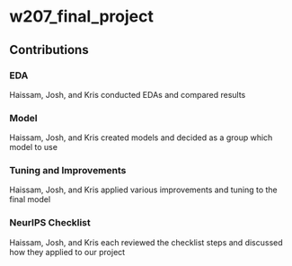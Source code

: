 # w207_final_project
## Contributions
### EDA
Haissam, Josh, and Kris conducted EDAs and compared results
### Model
Haissam, Josh, and Kris created models and decided as a group which model to use
### Tuning and Improvements
Haissam, Josh, and Kris applied various improvements and tuning to the final model
### NeurIPS Checklist
Haissam, Josh, and Kris each reviewed the checklist steps and discussed how they applied to our project
